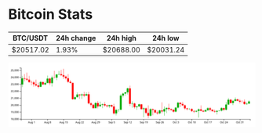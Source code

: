 # Bitcoin Stats

BTC/USDT|24h change|24h high|24h low|
|---|---|---|---|
|$20517.02|1.93%|$20688.00|$20031.24|

<img src="./chart.svg">
